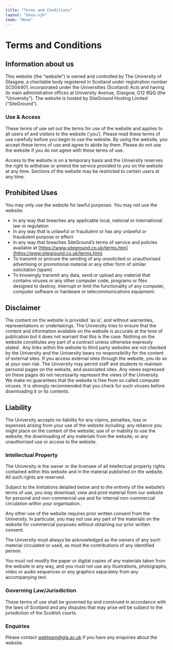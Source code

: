 ```yaml
---
title: "Terms and Conditions"
layout: "base.njk"
team: "None"
---
```


# Terms and Conditions

Information about us
--------------------

This website (the “website”) is owned and controlled by The University of Glasgow, a charitable body registered in Scotland under registration number SC004401, incorporated under the Universities (Scotland) Acts and having its main administrative offices at University Avenue, Glasgow, G12 8QQ (the “University”).
The website is hosted by SiteGround Hosting Limited (“SiteGround”).

### Use & Access

These terms of use set out the terms for use of the website and applies to all users of and visitors to the website (‘you’). Please read these terms of use carefully before you begin to use the website. By using the website, you accept these terms of use and agree to abide by them. Please do not use the website if you do not agree with these terms of use.

Access to the website is on a temporary basis and the University reserves the right to withdraw or amend the service provided to you on the website at any time. Sections of the website may be restricted to certain users at any time.

Prohibited Uses
---------------

You may only use the website for lawful purposes. You may not use the website:

*   In any way that breaches any applicable local, national or international law or regulation
*   In any way that is unlawful or fraudulent or has any unlawful or fraudulent purpose or effect
*   In any way that breaches SiteGround’s terms of service and policies available at [https://www.siteground.co.uk/terms.htm](https://www.siteground.co.uk/terms.htm)
*   To transmit or procure the sending of any unsolicited or unauthorised advertising or promotional material or any other form of similar solicitation (spam)
*   To knowingly transmit any data, send or upload any material that contains viruses or any other computer code, programs or files designed to destroy, interrupt or limit the functionality of any computer, computer software or hardware or telecommunications equipment.

Disclaimer
----------

The content on the website is provided ‘as is’, and without warranties, representations or undertakings. The University tries to ensure that the content and information available on the website is accurate at the time of publication but it does not warrant that this is the case. Nothing on the website constitutes any part of a contract unless otherwise expressly stated. 
Any links within the website to third party websites are not checked by the University and the University bears no responsibility for the content of external sites. If you access external sites through the website, you do so at your own risk.
The University may permit staff and students to maintain personal pages on the website, and associated sites. Any views expressed on these pages do not necessarily represent the views of the University. 
We make no guarantees that the website is free from so called computer viruses. It is strongly recommended that you check for such viruses before downloading it or its contents.

Liability
---------

The University accepts no liability for any claims, penalties, loss or expenses arising from your use of the website including: any reliance you might place on the content of the website; use of or inability to use the website; the downloading of any materials from the website; or any unauthorised use or access to the website. 

### Intellectual Property

The University is the owner or the licensee of all intellectual property rights contained within this website and in the material published on the website. All such rights are reserved.

Subject to the limitations detailed below and to the entirety of the website’s terms of use, you may download, view and print material from our website for personal and non-commercial use and for internal non-commercial circulation within your organisation. 

Any other use of the website requires prior written consent from the University. In particular, you may not use any part of the materials on the website for commercial purposes without obtaining our prior written consent.

The University must always be acknowledged as the owners of any such material circulated or used, as must the contributions of any identified person.

You must not modify the paper or digital copies of any materials taken from the website in any way, and you must not use any illustrations, photographs, video or audio sequences or any graphics separately from any accompanying text.

### Governing Law/Jurisdiction

These terms of use shall be governed by and construed in accordance with the laws of Scotland and any disputes that may arise will be subject to the jurisdiction of the Scottish courts.

### Enquiries

Please contact [webteam@gla.ac.uk](mailto:webteam@gla.ac.uk) if you have any enquiries about the website.
